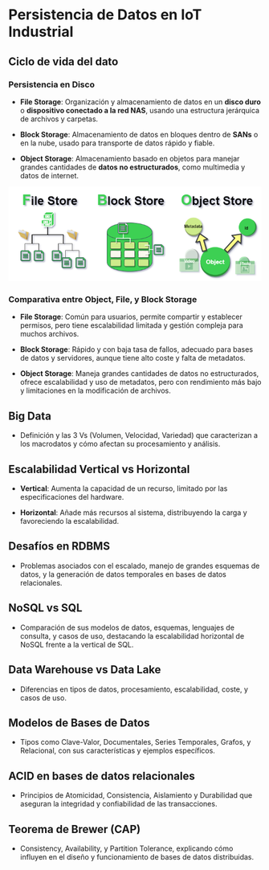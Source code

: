 # Persistencia de Datos en IoT Industrial

## Ciclo de vida del dato

### Persistencia en Disco

- **File Storage**: Organización y almacenamiento de datos en un **disco duro** o **dispositivo conectado a la red NAS**, usando una estructura jerárquica de archivos y carpetas.

- **Block Storage**: Almacenamiento de datos en bloques dentro de **SANs** o en la nube, usado para transporte de datos rápido y fiable.

- **Object Storage**: Almacenamiento basado en objetos para manejar grandes cantidades de **datos no estructurados**, como multimedia y datos de internet.

![](./img_apuntes/File_Block_Object.png)

### Comparativa entre Object, File, y Block Storage


- **File Storage**: Común para usuarios, permite compartir y establecer permisos, pero tiene escalabilidad limitada y gestión compleja para muchos archivos.

- **Block Storage**: Rápido y con baja tasa de fallos, adecuado para bases de datos y servidores, aunque tiene alto coste y falta de metadatos.

- **Object Storage**: Maneja grandes cantidades de datos no estructurados, ofrece escalabilidad y uso de metadatos, pero con rendimiento más bajo y limitaciones en la modificación de archivos.

## Big Data
- Definición y las 3 Vs (Volumen, Velocidad, Variedad) que caracterizan a los macrodatos y cómo afectan su procesamiento y análisis.

## Escalabilidad Vertical vs Horizontal
- **Vertical**: Aumenta la capacidad de un recurso, limitado por las especificaciones del hardware.

- **Horizontal**: Añade más recursos al sistema, distribuyendo la carga y favoreciendo la escalabilidad.

## Desafíos en RDBMS
- Problemas asociados con el escalado, manejo de grandes esquemas de datos, y la generación de datos temporales en bases de datos relacionales.

## NoSQL vs SQL
- Comparación de sus modelos de datos, esquemas, lenguajes de consulta, y casos de uso, destacando la escalabilidad horizontal de NoSQL frente a la vertical de SQL.

## Data Warehouse vs Data Lake
- Diferencias en tipos de datos, procesamiento, escalabilidad, coste, y casos de uso.

## Modelos de Bases de Datos
- Tipos como Clave-Valor, Documentales, Series Temporales, Grafos, y Relacional, con sus características y ejemplos específicos.

## ACID en bases de datos relacionales
- Principios de Atomicidad, Consistencia, Aislamiento y Durabilidad que aseguran la integridad y confiabilidad de las transacciones.

## Teorema de Brewer (CAP)
- Consistency, Availability, y Partition Tolerance, explicando cómo influyen en el diseño y funcionamiento de bases de datos distribuidas.
